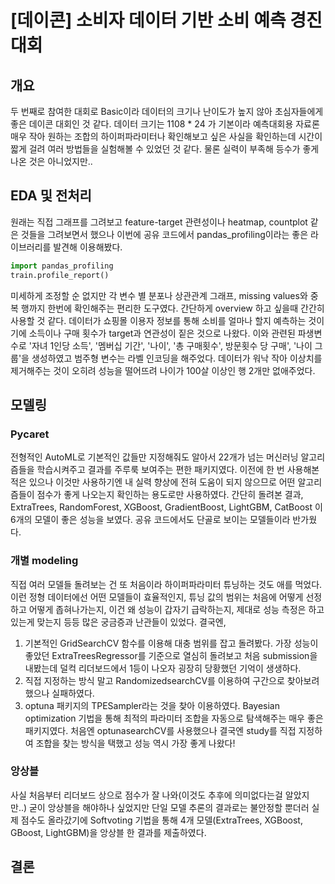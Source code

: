 # [데이콘] 소비자 데이터 기반 소비 예측 경진대회
## 개요
 두 번째로 참여한 대회로 Basic이라 데이터의 크기나 난이도가 높지 않아 초심자들에게 좋은 데이콘 대회인 것 같다.
데이터 크기는 1108 * 24 가 기본이라 예측대회용 자료론 매우 작아 원하는 조합의 하이퍼파라미터나 확인해보고 싶은 사실을
확인하는데 시간이 짧게 걸려 여러 방법들을 실험해볼 수 있었던 것 같다. 물론 실력이 부족해 등수가 좋게 나온 것은 아니었지만..
## EDA 및 전처리 
원래는 직접 그래프를 그려보고 feature-target 관련성이나 heatmap, countplot 같은 것들을 그려보면서 했으나
이번에 공유 코드에서 pandas_profiling이라는 좋은 라이브러리를 발견해 이용해봤다.
``` python
import pandas_profiling
train.profile_report()
```
미세하게 조정할 순 없지만 각 변수 별 분포나 상관관계 그래프, missing values와 중복 행까지 한번에 확인해주는 편리한 도구였다. 간단하게 overview 하고 싶을때 간간히 사용할 것 같다. 
데이터가 쇼핑몰 이용자 정보를 통해 소비를 얼마나 할지 예측하는 것이기에 소득이나 구매 횟수가 target과 연관성이 짙은 것으로 나왔다. 이와 관련된 파생변수로 '자녀 1인당 소득', '멤버십 기간', '나이', '총 구매횟수', 방문횟수 당 구매', '나이 그룹'을 생성하였고 범주형 변수는 라벨 인코딩을 해주었다.
데이터가 워낙 작아 이상치를 제거해주는 것이 오히려 성능을 떨어뜨려 나이가 100살 이상인 행 2개만 없애주었다. 

## 모델링
### Pycaret
전형적인 AutoML로 기본적인 값들만 지정해줘도 알아서 22개가 넘는 머신러닝 알고리즘들을 학습시켜주고 결과를 주루룩 보여주는 편한 패키지였다. 
이전에 한 번 사용해본적은 있으나 이것만 사용하기엔 내 실력 향상에 전혀 도움이 되지 않으므로 어떤 알고리즘들이 점수가 좋게 나오는지 확인하는 용도로만 사용하였다. 
간단히 돌려본 결과, ExtraTrees, RandomForest, XGBoost, GradientBoost, LightGBM, CatBoost 이 6개의 모델이 좋은 성능을 보였다. 
공유 코드에서도 단골로 보이는 모델들이라 반가웠다. 

### 개별 modeling
직접 여러 모델들 돌려보는 건 또 처음이라 하이퍼파라미터 튜닝하는 것도 애를 먹었다. 이런 정형 데이터에선 어떤 모델들이 효율적인지, 튜닝 값의 범위는 처음에 어떻게 선정하고 어떻게 좁혀나가는지, 이건 왜 성능이 갑자기 급락하는지, 제대로 성능 측정은 하고있는게 맞는지 등등 많은 궁금증과 난관들이 있었다. 결국엔, 
1) 기본적인 GridSearchCV 함수를 이용해 대충 범위를 잡고 돌려봤다. 가장 성능이 좋았던 ExtraTreesRegressor를 기준으로 열심히 돌려보고 처음 submission을 내봤는데 덜컥 리더보드에서 1등이 나오자 굉장히 당황했던 기억이 생생하다. 
2) 직접 지정하는 방식 말고 RandomizedsearchCV를 이용하여 구간으로 찾아보려 했으나 실패하였다.
3) optuna 패키지의 TPESampler라는 것을 찾아 이용하였다. Bayesian optimization 기법을 통해 최적의 파라미터 조합을 자동으로 탐색해주는 매우 좋은 패키지였다. 처음엔 optunasearchCV를 사용했으나 결국엔 study를 직접 지정하여 조합을 찾는 방식을 택했고 성능 역시 가장 좋게 나왔다!
 
 ### 앙상블
 사실 처음부터 리더보드 상으로 점수가 잘 나와(이것도 추후에 의미없다는걸 알았지만..) 굳이 앙상블을 해야하나 싶었지만 단일 모델 추론의 결과로는 불안정할 뿐더러 실제 점수도 올라갔기에 Softvoting 기법을 통해 4개 모델(ExtraTrees, XGBoost, GBoost, LightGBM)을 앙상블 한 결과를 제출하였다. 
 
 ## 결론
 
 
 
 
 
 
 
 
 
 
 
 
 
 
 
 
 
 
 
